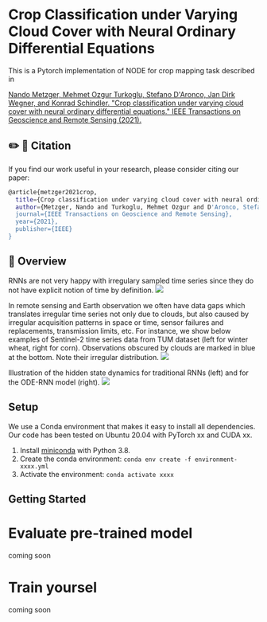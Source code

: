 
# Crop Classification under Varying Cloud Cover with Neural Ordinary Differential Equations

This is a Pytorch implementation of NODE for crop mapping task described in

[Nando Metzger, Mehmet Ozgur Turkoglu, Stefano D'Aronco, Jan Dirk Wegner, and Konrad Schindler. "Crop classification under varying cloud cover with neural ordinary differential equations." IEEE Transactions on Geoscience and Remote Sensing (2021).](https://arxiv.org/pdf/2012.02542.pdf)

## ✏️ 📄 Citation

If you find our work useful in your research, please consider citing our paper:

```bash
@article{metzger2021crop,
  title={Crop classification under varying cloud cover with neural ordinary differential equations},
  author={Metzger, Nando and Turkoglu, Mehmet Ozgur and D'Aronco, Stefano and Wegner, Jan Dirk and Schindler, Konrad},
  journal={IEEE Transactions on Geoscience and Remote Sensing},
  year={2021},
  publisher={IEEE}
}
```

## 🌌 Overview
RNNs are not very happy with irregulary sampled time series since they do not have explicit notion of time by definition.
<img src="https://github.com/nandometzger/ODEcrop/blob/master/assets/seq.png">

In remote sensing and Earth observation we often have data gaps which translates irregular time series not only due to clouds, but also caused by irregular acquisition patterns in space or time, sensor failures and replacements, transmission limits, etc. For instance, we show below examples of Sentinel-2 time series data from TUM dataset (left for winter wheat, right for corn). Observations obscured
by clouds are marked in blue at the bottom. Note their irregular distribution.
<img src="https://github.com/nandometzger/ODEcrop/blob/master/assets/tum.png">

Illustration of the hidden state dynamics for traditional RNNs (left) and for the ODE-RNN model (right).
<img src="https://github.com/nandometzger/ODEcrop/blob/master/assets/rnn_node.png">


## Setup
We use a Conda environment that makes it easy to install all dependencies. Our code has been tested on Ubuntu 20.04 with PyTorch xx and CUDA xx.

1. Install [miniconda](https://docs.conda.io/en/latest/miniconda.html) with Python 3.8.
2. Create the conda environment: ```conda env create -f environment-xxxx.yml```
3. Activate the environment: ```conda activate xxxx```

## Getting Started

# Evaluate pre-trained model

coming soon

# Train yoursel

coming soon




